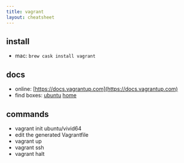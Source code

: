 ```yaml
---
title: vagrant
layout: cheatsheet
---
```

## install
- mac: `brew cask install vagrant`

## docs
- online: [https://docs.vagrantup.com](https://docs.vagrantup.com)
- find boxes: [ubuntu](https://atlas.hashicorp.com/ubuntu)
  [home](https://atlas.hashicorp.com)

## commands
- vagrant init ubuntu/vivid64
- edit the generated Vagrantfile
- vagrant up
- vagrant ssh
- vagrant halt
